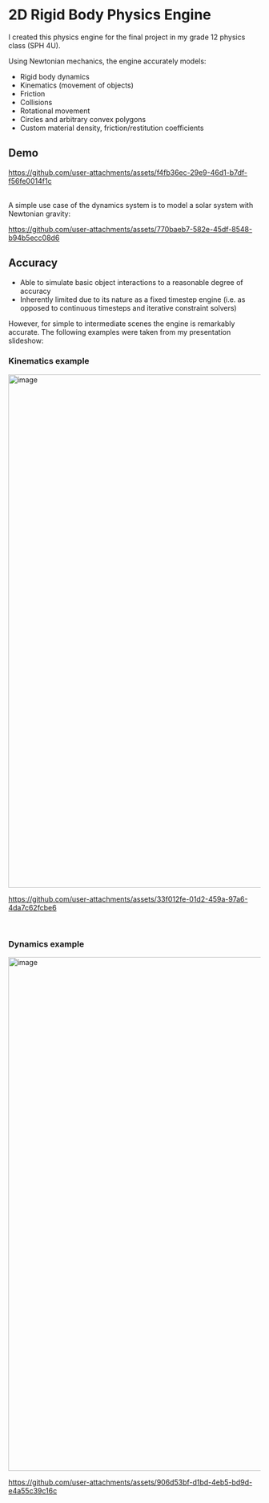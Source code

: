 # 2D Rigid Body Physics Engine
I created this physics engine for the final project in my grade 12 physics class (SPH 4U).

Using Newtonian mechanics, the engine accurately models:
- Rigid body dynamics
- Kinematics (movement of objects)
- Friction
- Collisions
- Rotational movement
- Circles and arbitrary convex polygons
- Custom material density, friction/restitution coefficients

## Demo
https://github.com/user-attachments/assets/f4fb36ec-29e9-46d1-b7df-f56fe0014f1c

<br>
A simple use case of the dynamics system is to model a solar system with Newtonian gravity:

https://github.com/user-attachments/assets/770baeb7-582e-45df-8548-b94b5ecc08d6

## Accuracy
- Able to simulate basic object interactions to a reasonable degree of accuracy
- Inherently limited due to its nature as a fixed timestep engine (i.e. as opposed to continuous timesteps and iterative constraint solvers)

However, for simple to intermediate scenes the engine is remarkably accurate.
The following examples were taken from my presentation slideshow:

### Kinematics example
<img width="1820" height="1023" alt="image" src="https://github.com/user-attachments/assets/5034e5bf-cef3-4594-bb69-0dcc28afb400" />
<br>

https://github.com/user-attachments/assets/33f012fe-01d2-459a-97a6-4da7c62fcbe6

<br>

### Dynamics example
<img width="1820" height="1024" alt="image" src="https://github.com/user-attachments/assets/17740513-54b0-41a9-a79a-c4c5dd43f3cf" />
<br>

https://github.com/user-attachments/assets/906d53bf-d1bd-4eb5-bd9d-e4a55c39c16c

